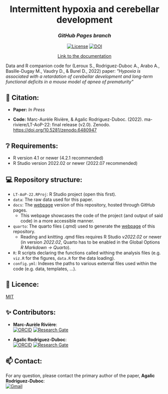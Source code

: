 <div align="center">
 
 <h1>Intermittent hypoxia and cerebellar development</h1>
 <h3><i>GitHub Pages branch</i></h3>

 [![License](https://img.shields.io/badge/license-MIT-blue.svg)](/LICENSE)
 [![DOI](https://zenodo.org/badge/484983414.svg)](https://zenodo.org/badge/latestdoi/484983414)
 
 <a href = "https://ma-riviere.github.io/LT-AoP-22/">Link to the documentation</a>

</div>

Data and R companion code for (Leroux S., Rodriguez-Duboc A., Arabo A., Basille-Dugay M., Vaudry D., & Burel D., 2022) paper: *"Hypoxia is associated with a retardation of cerebellar development and long-term functional deficits in a mouse model of apnea of prematurity"*

## 📖 Citation:

- **Paper:** *In Press*  

- **Code:** Marc-Aurèle Rivière, & Agalic Rodriguez-Duboc. (2022). ma-riviere/LT-AoP-22: final release (v2.0). Zenodo. https://doi.org/10.5281/zenodo.6480947

## ❔ Requirements:

- R version 4.1 or newer (4.2.1 recommended)
- R Studio version 2022.02 or newer (2022.07 recommended)

## 💻 Repository structure:

- `LT-AoP-22.RProj`: R Studio project (open this first).
- `data`: The raw data used for this paper.
- `docs`: The [webpage](https://ma-riviere.github.io/LT-AoP-22/) version of this repository, hosted through GitHub pages.
  - This webpage showcases the code of the project (and output of said code) in a more accessible manner.
- `quarto`: The quarto files (.qmd) used to generate the [webpage](https://ma-riviere.github.io/LT-AoP-22/) of this repository.
  - Reading and knitting .qmd files requires R Studio *v2022.02* or newer (in version *2022.02*, Quarto has to be enabled in the Global Options *R Markdown -> Quarto*).
- `R`: R scripts declaring the functions called withing the analysis files (e.g. `viz.R` for the figures, `data.R` for the data loading).
- `config.yml`: Indexes the paths to various external files used within the code (e.g. data, templates, ...).

## 📜 Licence:

[MIT](LICENSE)

## ✨ Contributors:

- **Marc-Aurèle Rivière**:  
[![ORCID](https://img.shields.io/badge/ORCID-A6CE39?style=flat-square&labelColor=white&logo=orcid&logoColor=A6CE39)][ORCID_MAR]
[![Research Gate](https://img.shields.io/badge/ResearchGate-00CCBB?style=flat-square&labelColor=white&logo=researchgate&logoColor=00CCBB)][RG_MAR]

- **Agalic Rodriguez-Duboc**:  
[![ORCID](https://img.shields.io/badge/ORCID-A6CE39?style=flat-square&labelColor=white&logo=orcid&logoColor=A6CE39)][ORCID_ARD]
[![Research Gate](https://img.shields.io/badge/ResearchGate-00CCBB?style=flat-square&labelColor=white&logo=researchgate&logoColor=00CCBB)][RG_ARD]

## 📫 Contact:

For any question, please contact the primary author of the paper, **Agalic Rodriguez-Duboc**:  
<a href="mailto:agalic.rd@gmail.com?subject=Intermittent%20Hypoxia%20and%20Cerebellar%20Development">![Gmail](https://img.shields.io/badge/Gmail-C71610?style=flat-square&labelColor=white&logo=Gmail&logoColor=C71610)</a>


<!----------------------------------->

[RG_MAR]: https://www.researchgate.net/profile/Marc_Aurele_Riviere2
[ORCID_MAR]: https://orcid.org/0000-0002-5108-3382
[RG_ARD]: https://www.researchgate.net/profile/Agalic-Rodriguez-Duboc
[ORCID_ARD]: https://orcid.org/0000-0002-2084-3780
